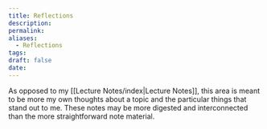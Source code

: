 ```yaml
---
title: Reflections
description: 
permalink: 
aliases:
  - Reflections
tags: 
draft: false
date:
---
```

As opposed to my [[Lecture Notes/index|Lecture Notes]], this area is meant to be more my own thoughts about a topic and the particular things that stand out to me. These notes may be more digested and interconnected than the more straightforward note material. 